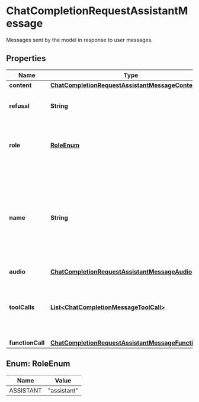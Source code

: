

# ChatCompletionRequestAssistantMessage

Messages sent by the model in response to user messages. 

## Properties

| Name | Type | Description | Notes |
|------------ | ------------- | ------------- | -------------|
|**content** | [**ChatCompletionRequestAssistantMessageContent**](ChatCompletionRequestAssistantMessageContent.md) |  |  [optional] |
|**refusal** | **String** | The refusal message by the assistant. |  [optional] |
|**role** | [**RoleEnum**](#RoleEnum) | The role of the messages author, in this case &#x60;assistant&#x60;. |  |
|**name** | **String** | An optional name for the participant. Provides the model information to differentiate between participants of the same role. |  [optional] |
|**audio** | [**ChatCompletionRequestAssistantMessageAudio**](ChatCompletionRequestAssistantMessageAudio.md) |  |  [optional] |
|**toolCalls** | [**List&lt;ChatCompletionMessageToolCall&gt;**](ChatCompletionMessageToolCall.md) | The tool calls generated by the model, such as function calls. |  [optional] |
|**functionCall** | [**ChatCompletionRequestAssistantMessageFunctionCall**](ChatCompletionRequestAssistantMessageFunctionCall.md) |  |  [optional] |



## Enum: RoleEnum

| Name | Value |
|---- | -----|
| ASSISTANT | &quot;assistant&quot; |



